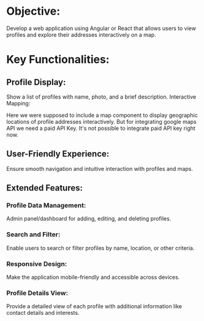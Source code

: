 # Objective:
Develop a web application using Angular or React that allows users to view profiles and explore their addresses interactively on a map.

# Key Functionalities:
## Profile Display:

Show a list of profiles with name, photo, and a brief description.
Interactive Mapping:

Here we were supposed to include a map component to display geographic locations of profile addresses interactively. But for integrating google maps API we need a paid API Key. It's not possible to integrate paid API key right now. 


## User-Friendly Experience:

Ensure smooth navigation and intuitive interaction with profiles and maps.
## Extended Features:
### Profile Data Management:

Admin panel/dashboard for adding, editing, and deleting profiles.
### Search and Filter:

Enable users to search or filter profiles by name, location, or other criteria.
### Responsive Design:

Make the application mobile-friendly and accessible across devices.

### Profile Details View:

Provide a detailed view of each profile with additional information like contact details and interests.
